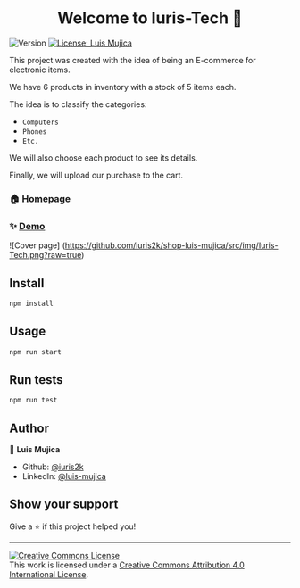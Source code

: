 <h1 align="center">Welcome to Iuris-Tech 👋</h1>
<p>
  <img alt="Version" src="https://img.shields.io/badge/version-0.1.0-blue.svg?cacheSeconds=2592000" />
  <a href="#" target="_blank">
    <img alt="License: Luis Mujica" src="https://img.shields.io/badge/License-Luis Mujica-yellow.svg" />
  </a>
</p>

This project was created with the idea of being an E-commerce for electronic items.

We have 6 products in inventory with a stock of 5 items each.

The idea is to classify the categories:

- `Computers`
- `Phones`
- `Etc.`

We will also choose each product to see its details.

Finally, we will upload our purchase to the cart.

### 🏠 [Homepage](https://iuristech.netlify.app/)

### ✨ [Demo](https://iuristech.netlify.app/)

![Cover page]
(https://github.com/iuris2k/shop-luis-mujica/src/img/Iuris-Tech.png?raw=true)

## Install

```sh
npm install
```

## Usage

```sh
npm run start
```

## Run tests

```sh
npm run test
```

## Author

👤 **Luis Mujica**

* Github: [@iuris2k](https://github.com/iuris2k)
* LinkedIn: [@luis-mujica](https://linkedin.com/in/luis-mujica)

## Show your support

Give a ⭐️ if this project helped you!

***
<a rel="license" href="http://creativecommons.org/licenses/by/4.0/"><img alt="Creative Commons License" style="border-width:0" src="https://i.creativecommons.org/l/by/4.0/88x31.png" /></a><br />This work is licensed under a <a rel="license" href="http://creativecommons.org/licenses/by/4.0/">Creative Commons Attribution 4.0 International License</a>.
